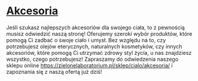 # [Akcesoria](https://zielonelaboratorium.pl/sklep/cialo/akcesoria/)

Jeśli szukasz najlepszych akcesoriów dla swojego ciała, to z pewnością musisz odwiedzić naszą stronę! Oferujemy szeroki wybór produktów, które pomogą Ci zadbać o swoje ciało i umysł. Bez względu na to, czy potrzebujesz olejów eterycznych, naturalnych kosmetyków, czy innych akcesoriów, które pomogą Ci utrzymać zdrowy styl życia, u nas znajdziesz wszystko, czego potrzebujesz! Zapraszamy do odwiedzenia naszego sklepu online https://zielonelaboratorium.pl/sklep/cialo/akcesoria/ i zapoznania się z naszą ofertą już dziś!